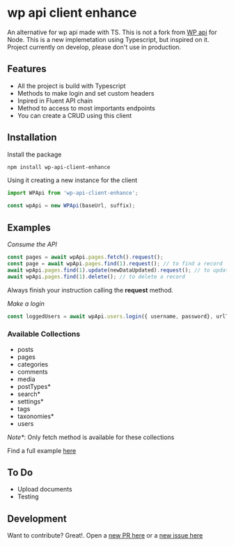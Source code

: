 # wp api client enhance
An alternative for wp api made with TS. This is not a fork from [WP api](https://github.com/wp-api/node-wpapi) for Node. This is a new implemetation using Typescript, but inspired on it. Project currently on develop, please don't use in production.

## Features
- All the project is build with Typescript
- Methods to make login and set custom headers
- Inpired in Fluent API chain
- Method to access to most importants endpoints
- You can create a CRUD using this client

## Installation

Install the package

```sh
npm install wp-api-client-enhance
```

Using it creating a new instance for the client

```js
import WPApi from 'wp-api-client-enhance';

const wpApi = new WPApi(baseUrl, suffix);
```

## Examples
*Consume the API*
```js
const pages = await wpApi.pages.fetch().request();
const page = await wpApi.pages.find(1).request(); // to find a record
await wpApi.pages.find(1).update(newDataUpdated).request(); // to update a record
await wpApi.pages.find(1).delete(); // to delete a record
```
Always finish your instruction calling the **request** method.

*Make a login*
```js
const loggedUsers = await wpApi.users.login({ username, password}, urlToMakeAuthRequest);
```


### Available Collections
- posts
- pages
- categories
- comments
- media
- postTypes*
- search*
- settings*
- tags
- taxonomies*
- users

*Note\**: Only fetch method is available for these collections

Find a full example [here](https://github.com/ajomuch92/wp-api-client-enhance/blob/main/src/example.ts)

## To Do
- Upload documents
- Testing

## Development

Want to contribute? Great!. Open a [new PR here](https://github.com/ajomuch92/wp-api-client-enhance/pulls) or a [new issue here](https://github.com/ajomuch92/wp-api-client-enhance/issues)

